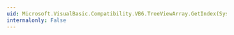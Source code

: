 ```yaml
---
uid: Microsoft.VisualBasic.Compatibility.VB6.TreeViewArray.GetIndex(System.Windows.Forms.TreeView)
internalonly: False
---
```

